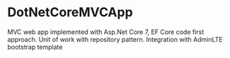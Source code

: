 # DotNetCoreMVCApp
MVC web app implemented with Asp.Net Core 7, EF Core code first approach. Unit of work with repository pattern. Integration with AdminLTE bootstrap template
